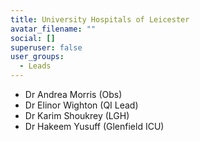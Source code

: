 ```yaml
---
title: University Hospitals of Leicester
avatar_filename: ""
social: []
superuser: false
user_groups:
  - Leads
---
```

* Dr Andrea Morris (Obs)
* Dr Elinor Wighton (QI Lead)
* Dr Karim Shoukrey (LGH)
* Dr Hakeem Yusuff (Glenfield ICU)